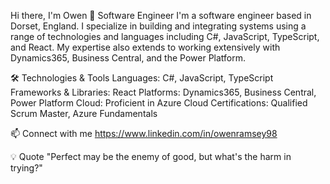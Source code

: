 Hi there, I'm Owen 👋
Software Engineer
I'm a software engineer based in Dorset, England. I specialize in building and integrating systems using a range of technologies and languages including C#, JavaScript, TypeScript, and React. My expertise also extends to working extensively with Dynamics365, Business Central, and the Power Platform.

🛠️ Technologies & Tools
Languages: C#, JavaScript, TypeScript
Frameworks & Libraries: React
Platforms: Dynamics365, Business Central, Power Platform
Cloud: Proficient in Azure Cloud
Certifications: Qualified Scrum Master, Azure Fundamentals

📫 Connect with me
https://www.linkedin.com/in/owenramsey98

💡 Quote
"Perfect may be the enemy of good, but what's the harm in trying?"
